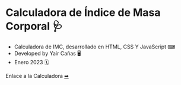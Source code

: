 # Calculadora de Índice de Masa Corporal 🩺

* Calculadora de IMC, desarrollado en HTML, CSS Y JavaScript ⌨
* Developed by Yair Cañas 🖥
* Enero 2023 🗓

Enlace a la Calculadora [➡](https://ycanas.github.io/calculadora-imc/)
